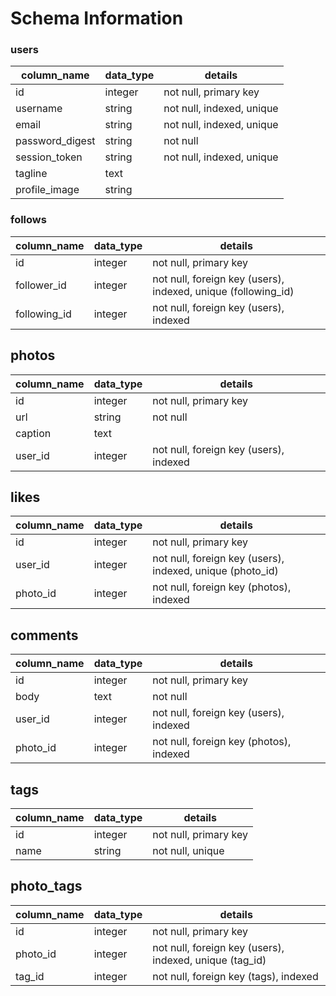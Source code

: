 # Schema Information

### users
column_name     | data_type | details
----------------|-----------|-----------------------
id              | integer   | not null, primary key
username        | string    | not null, indexed, unique
email           | string    | not null, indexed, unique
password_digest | string    | not null
session_token   | string    | not null, indexed, unique
tagline         | text      |
profile_image   | string    |

### follows
column_name     | data_type | details
----------------|-----------|-----------------------
id              | integer   | not null, primary key
follower_id     | integer   | not null, foreign key (users), indexed, unique (following_id)
following_id    | integer   | not null, foreign key (users), indexed

## photos
column_name | data_type | details
------------|-----------|-----------------------
id          | integer   | not null, primary key
url         | string    | not null
caption     | text      |
user_id     | integer   | not null, foreign key (users), indexed

## likes
column_name | data_type | details
------------|-----------|-----------------------
id          | integer   | not null, primary key
user_id     | integer   | not null, foreign key (users), indexed, unique (photo_id)
photo_id    | integer   | not null, foreign key (photos), indexed

## comments
column_name | data_type | details
------------|-----------|-----------------------
id          | integer   | not null, primary key
body        | text      | not null
user_id     | integer   | not null, foreign key (users), indexed
photo_id    | integer   | not null, foreign key (photos), indexed


## tags
column_name | data_type | details
------------|-----------|-----------------------
id          | integer   | not null, primary key
name        | string    | not null, unique

## photo_tags
column_name | data_type | details
------------|-----------|-----------------------
id          | integer   | not null, primary key
photo_id    | integer   | not null, foreign key (users), indexed, unique (tag_id)
tag_id      | integer   | not null, foreign key (tags), indexed
